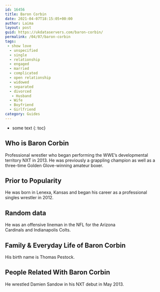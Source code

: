 ```yaml
---
id: 16456
title: Baron Corbin
date: 2021-04-07T18:15:05+00:00
author: Laima
layout: post
guid: https://ukdataservers.com/baron-corbin/
permalink: /04/07/baron-corbin
tags:
 - show love
  - unspecified
  - single
  - relationship
  - engaged
  - married
  - complicated
  - open relationship
  - widowed
  - separated
  - divorced
   - Husband
  - Wife
  - Boyfriend
  - Girlfriend
category: Guides
---
```


* some text
{: toc}


## Who is Baron Corbin
                  
                  
                  
Professional wrestler who began performing the WWE&#8217;s developmental territory NXT in 2013. He was previously a grappling champion as well as a three-time Golden Glove-winning amateur boxer.
                  
              
            
              
            
                
                
                
## Prior to Popularity
                  
                  
                  
He was born in Lenexa, Kansas and began his career as a professional singles wrestler in 2012.
                  
              
            
              
            
                
                
                
## Random data
                  
                  
                  
He was an offensive lineman in the NFL for the Arizona Cardinals and Indianapolis Colts.
                  
              
            
              
            
                
                
                
## Family & Everyday Life of Baron Corbin
                  
                  
                  
His birth name is Thomas Pestock.
                  
              
            
              
            
                
                
                
## People Related With Baron Corbin
                  
                  
                  
He wrestled Damien Sandow in his NXT debut in May 2013.
                  
              
            
              
            
                
              
            
              
              
            
            
              
            
          
          
          